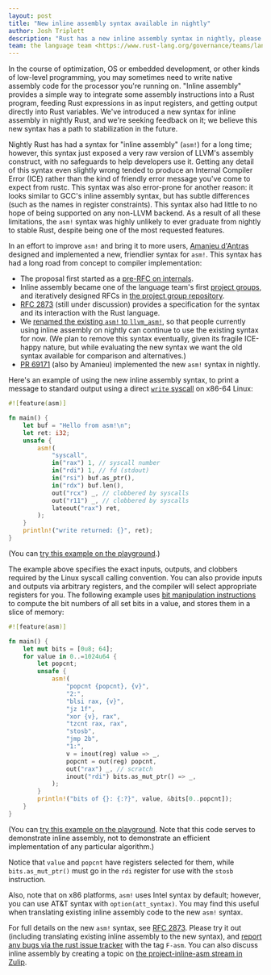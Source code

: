 ```yaml
---
layout: post
title: "New inline assembly syntax available in nightly"
author: Josh Triplett
description: "Rust has a new inline assembly syntax in nightly, please test"
team: the language team <https://www.rust-lang.org/governance/teams/lang>
---
```


In the course of optimization, OS or embedded development, or other kinds of
low-level programming, you may sometimes need to write native assembly code for
the processor you're running on. "Inline assembly" provides a simple way to
integrate some assembly instructions into a Rust program, feeding Rust
expressions in as input registers, and getting output directly into Rust
variables. We've introduced a new syntax for inline assembly in nightly Rust,
and we're seeking feedback on it; we believe this new syntax has a path to
stabilization in the future.

Nightly Rust has had a syntax for "inline assembly" (`asm!`) for a long time;
however, this syntax just exposed a very raw version of LLVM's assembly
construct, with no safeguards to help developers use it. Getting any detail of
this syntax even slightly wrong tended to produce an Internal Compiler Error
(ICE) rather than the kind of friendly error message you've come to expect from
rustc. This syntax was also error-prone for another reason: it looks similar to
GCC's inline assembly syntax, but has subtle differences (such as the names in
register constraints). This syntax also had little to no hope of being
supported on any non-LLVM backend. As a result of all these limitations, the
`asm!` syntax was highly unlikely to ever graduate from nightly to stable Rust,
despite being one of the most requested features.

In an effort to improve `asm!` and bring it to more users, [Amanieu
d'Antras](https://github.com/Amanieu) designed and implemented a new,
friendlier syntax for `asm!`. This syntax has had a long road from concept to
compiler implementation:
- The proposal first started as a [pre-RFC on
  internals](https://internals.rust-lang.org/t/pre-rfc-2-inline-assembly/11310).
- Inline assembly became one of the language team's first [project
  groups](https://github.com/rust-lang/rfcs/blob/master/text/2836-project-asm.md),
  and iteratively designed RFCs in [the project group
  repository](https://github.com/rust-lang/project-inline-asm/).
- [RFC 2873](https://github.com/rust-lang/rfcs/pull/2873) (still under
  discussion) provides a specification for the syntax and its interaction with
  the Rust language.
- We [renamed the existing `asm!` to
  `llvm_asm!`](https://github.com/rust-lang/rust/pull/68404), so that people
  currently using inline assembly on nightly can continue to use the existing
  syntax for now. (We plan to remove this syntax eventually, given its fragile
  ICE-happy nature, but while evaluating the new syntax we want the old syntax
  available for comparison and alternatives.)
- [PR 69171](https://github.com/rust-lang/rust/pull/69171) (also by Amanieu)
  implemented the new `asm!` syntax in nightly.

Here's an example of using the new inline assembly syntax, to print a message
to standard output using a direct [`write`
syscall](https://man7.org/linux/man-pages/man2/write.2.html) on x86-64 Linux:

```rust
#![feature(asm)]

fn main() {
    let buf = "Hello from asm!\n";
    let ret: i32;
    unsafe {
        asm!(
            "syscall",
            in("rax") 1, // syscall number
            in("rdi") 1, // fd (stdout)
            in("rsi") buf.as_ptr(),
            in("rdx") buf.len(),
            out("rcx") _, // clobbered by syscalls
            out("r11") _, // clobbered by syscalls
            lateout("rax") ret,
        );
    }
    println!("write returned: {}", ret);
}
```

(You can [try this example on the
playground](https://play.rust-lang.org/?version=nightly&mode=release&edition=2018&gist=e983a5f5cffa51f4320f1176465d3a56).)

The example above specifies the exact inputs, outputs, and clobbers required by
the Linux syscall calling convention. You can also provide inputs and outputs
via arbitrary registers, and the compiler will select appropriate registers for
you. The following example uses [bit manipulation
instructions](https://en.wikipedia.org/wiki/Bit_Manipulation_Instruction_Sets)
to compute the bit numbers of all set bits in a value, and stores them in a
slice of memory:

```rust
#![feature(asm)]

fn main() {
    let mut bits = [0u8; 64];
    for value in 0..=1024u64 {
        let popcnt;
        unsafe {
            asm!(
                "popcnt {popcnt}, {v}",
                "2:",
                "blsi rax, {v}",
                "jz 1f",
                "xor {v}, rax",
                "tzcnt rax, rax",
                "stosb",
                "jmp 2b",
                "1:",
                v = inout(reg) value => _,
                popcnt = out(reg) popcnt,
                out("rax") _, // scratch
                inout("rdi") bits.as_mut_ptr() => _,
            );
        }
        println!("bits of {}: {:?}", value, &bits[0..popcnt]);
    }
}
```

(You can [try this example on the
playground](https://play.rust-lang.org/?version=nightly&mode=release&edition=2018&gist=894a407f0fe858559aa378edf6ec4801).
Note that this code serves to demonstrate inline assembly, not to demonstrate
an efficient implementation of any particular algorithm.)

Notice that `value` and `popcnt` have registers selected for them, while
`bits.as_mut_ptr()` must go in the `rdi` register for use with the `stosb`
instruction.

Also, note that on x86 platforms, `asm!` uses Intel syntax by default; however,
you can use AT&T syntax with `option(att_syntax)`. You may find this useful
when translating existing inline assembly code to the new `asm!` syntax.

For full details on the new `asm!` syntax, see [RFC
2873](https://github.com/Amanieu/rfcs/blob/inline-asm/text/0000-inline-asm.md).
Please try it out (including translating existing inline assembly to the new
syntax), and [report any bugs via the rust issue
tracker](https://github.com/rust-lang/rust/issues/) with the tag `F-asm`. You
can also discuss inline assembly by creating a topic on [the project-inline-asm
stream in
Zulip](https://rust-lang.zulipchat.com/#narrow/stream/216763-project-inline-asm).

